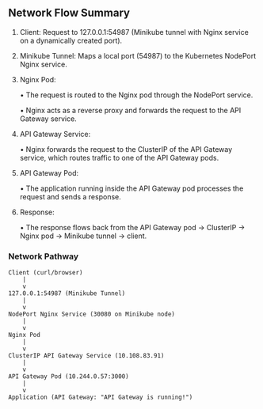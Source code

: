 ## Network Flow Summary

1.	Client: Request to 127.0.0.1:54987 (Minikube tunnel with Nginx service on a dynamically created port).
   
2.	Minikube Tunnel: Maps a local port (54987) to the Kubernetes NodePort Nginx service.
   
3.	Nginx Pod:
   
	•	The request is routed to the Nginx pod through the NodePort service.

	•	Nginx acts as a reverse proxy and forwards the request to the API Gateway service.

4.	API Gateway Service:
   
	•	Nginx forwards the request to the ClusterIP of the API Gateway service, which routes traffic to one of the API Gateway pods.

5.	API Gateway Pod:
   
	•	The application running inside the API Gateway pod processes the request and sends a response.

6.	Response:
    
	•	The response flows back from the API Gateway pod → ClusterIP → Nginx pod → Minikube tunnel → client.

### Network Pathway
```
Client (curl/browser)
    |
    v
127.0.0.1:54987 (Minikube Tunnel)
    |
    v
NodePort Nginx Service (30080 on Minikube node)
    |
    v
Nginx Pod
    |
    v
ClusterIP API Gateway Service (10.108.83.91)
    |
    v
API Gateway Pod (10.244.0.57:3000)
    |
    v
Application (API Gateway: "API Gateway is running!")
```
